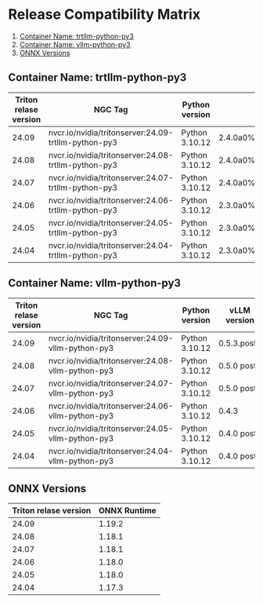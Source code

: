 
# Release Compatibility Matrix
 1. [Container Name: trtllm-python-py3](#subheading-1)
 2. [Container Name: vllm-python-py3](#subheading-2)
 3. [ONNX Versions](#sub-heading-3)

## Container Name: trtllm-python-py3

| Triton relase version	 | NGC Tag	 | Python version	 | Torch version | TensorRT version | TensorRT-LLM version | CUDA version | CUDA Driver version | Size |
| --- | ---  | --- | --- | --- | --- | --- | --- | --- | 
| 24.09 | nvcr.io/nvidia/tritonserver:24.09-trtllm-python-py3 | Python 3.10.12  | 2.4.0a0%2B3bcc3cddb5.nv24.7 | 10.4.0 | 0.13.0 | 12.5.1.007 | 555.42.06 | 21G |
| 24.08 | nvcr.io/nvidia/tritonserver:24.08-trtllm-python-py3 | Python 3.10.12 | 2.4.0a0%2B3bcc3cddb5.nv24.7 | 10.3.0 | 0.12.0 | 12.5.1.007 | 555.42.06 | 21G |
| 24.07 | nvcr.io/nvidia/tritonserver:24.07-trtllm-python-py3 | Python 3.10.12 | 2.4.0a0%2B07cecf4168.nv24.5 | 10.1.0 | 0.11.0 | 12.4.1.003 | 550.54.15 | 23G |
| 24.06 | nvcr.io/nvidia/tritonserver:24.06-trtllm-python-py3 | Python 3.10.12  | 2.3.0a0%2B40ec155e58.nv24.3 | 10.0.1 | 0.10.0 | 12.4.0.041 | 550.54.14 | 31G |
| 24.05 | nvcr.io/nvidia/tritonserver:24.05-trtllm-python-py3 | Python 3.10.12  | 2.3.0a0%2Bebedce2 | 10.0.1.6  | 0.9.0 |  12.3.2.001 | 545.23.08 | 34G |
| 24.04 | nvcr.io/nvidia/tritonserver:24.04-trtllm-python-py3 | Python 3.10.12  | 2.3.0a0%2Bebedce2 | 9.3.0.post12.dev1 | 0.9.0  | 12.3.2.001 | 545.23.08 | 34G |

## Container Name: vllm-python-py3

| Triton relase version	 | NGC Tag	 | Python version	 | vLLM version | CUDA version | CUDA Driver version | Size |
| --- | --- | --- | --- | --- | --- | --- | 
| 24.09 | nvcr.io/nvidia/tritonserver:24.09-vllm-python-py3 | Python 3.10.12 | 0.5.3.post1 | 12.6.1.006 | 560.35.03 | 19G
| 24.08 | nvcr.io/nvidia/tritonserver:24.08-vllm-python-py3 | Python 3.10.12  | 0.5.0 post1 | 12.6.0.022 | 560.35.03 | 19G |
| 24.07 | nvcr.io/nvidia/tritonserver:24.07-vllm-python-py3 | Python 3.10.12  | 0.5.0 post1 | 12.5.1 | 555.42.06 | 19G |
| 24.06 | nvcr.io/nvidia/tritonserver:24.06-vllm-python-py3 | Python 3.10.12  | 0.4.3 | 12.5.0.23 | 555.42.02 | 18G |
| 24.05 | nvcr.io/nvidia/tritonserver:24.05-vllm-python-py3 | Python 3.10.12  | 0.4.0 post1 | 12.4.1 | 550.54.15 | 18G |
| 24.04 | nvcr.io/nvidia/tritonserver:24.04-vllm-python-py3 | Python 3.10.12  | 0.4.0 post1 | 12.4.1 | 550.54.15 | 17G |

## ONNX Versions

| Triton relase version	 | ONNX Runtime	 |
| --- | --- |
| 24.09 | 1.19.2 |
| 24.08 | 1.18.1 |
| 24.07 | 1.18.1 |
| 24.06 | 1.18.0 |
| 24.05 | 1.18.0 |
| 24.04 | 1.17.3 |
